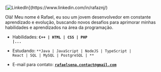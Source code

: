 [![LinkedIn](https://img.shields.io/badge/LinkedIn-blue?style=for-the-badge&logo=linkedin&logoColor=white&target="_blank")](https://www.linkedin.com/in/rafaznj/)

Olá! Meu nome é Rafael, eu sou um jovem desenvolvedor em constante aprendizado e evolução, buscando novos desafios para aprimorar minhas habilidades e aprendizados na área da programação. 
- Habilidades: <code>**C++ | HTML | CSS | PHP |...**</code>

- Estudando: <code>**Java | JavaScript | NodeJS | TypeScript | React | SQL | MySQL | PostgreSQL | **</code>

- E-mail para contato: <code>**rafaelsena.contact@gmail.com**</code>
